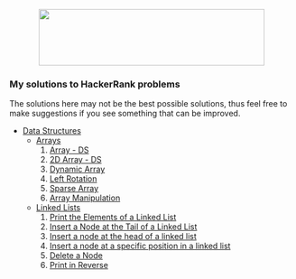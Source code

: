 <p align="center">
  <img width=400" height="100" src="https://blog.hackerrank.com/wp-content/uploads/2017/10/logo_HRwordmark2700x670_2-1.png">
</p>

### My solutions to HackerRank problems

The solutions here may not be the best possible solutions, thus feel free to make suggestions if you see something that can be improved. 

* [Data Structures](https://github.com/xDuraid/HackerRank/tree/main/Data%20Structures)
  * [Arrays](https://github.com/xDuraid/HackerRank/tree/main/Data%20Structures/Arrays)
    1. [Array - DS](https://github.com/xDuraid/HackerRank/blob/main/Data%20Structures/Arrays/Arrays%20-%20DS.cpp)
    2. [2D Array - DS](https://github.com/xDuraid/HackerRank/blob/main/Data%20Structures/Arrays/2D%20Array%20-%20DS.cpp)
    3. [Dynamic Array](https://github.com/xDuraid/HackerRank/blob/main/Data%20Structures/Arrays/Dynamic%20Array.cpp)
    4. [Left Rotation](https://github.com/xDuraid/HackerRank/blob/main/Data%20Structures/Arrays/Left%20Rotation.cpp)
    5. [Sparse Array](https://github.com/xDuraid/HackerRank/blob/main/Data%20Structures/Arrays/Sparse%20Array.cpp)
    6. [Array Manipulation](https://github.com/xDuraid/HackerRank/blob/main/Data%20Structures/Arrays/Array%20Manipulation.cpp)
  * [Linked Lists](https://github.com/xDuraid/HackerRank/tree/main/Data%20Structures/Linked%20Lists)
    1. [Print the Elements of a Linked List](https://github.com/xDuraid/HackerRank/blob/main/Data%20Structures/Linked%20Lists/Print%20the%20Elements%20of%20a%20Linked%20List.cpp)
    2. [Insert a Node at the Tail of a Linked List](https://github.com/xDuraid/HackerRank/blob/main/Data%20Structures/Linked%20Lists/Insert%20a%20Node%20at%20the%20Tail%20of%20a%20Linked%20List.cpp)
    3. [Insert a node at the head of a linked list](https://github.com/xDuraid/HackerRank/blob/main/Data%20Structures/Linked%20Lists/Insert%20a%20node%20at%20the%20head%20of%20a%20linked%20list.cpp)
    4. [Insert a node at a specific position in a linked list](https://github.com/xDuraid/HackerRank/blob/main/Data%20Structures/Linked%20Lists/Insert%20a%20node%20at%20a%20specific%20position%20in%20a%20linked%20list.cpp)
    5. [Delete a Node](https://github.com/xDuraid/HackerRank/blob/main/Data%20Structures/Linked%20Lists/Delete%20a%20Node.cpp)
    6. [Print in Reverse](https://github.com/xDuraid/HackerRank/blob/main/Data%20Structures/Linked%20Lists/Print%20in%20Reverse.cpp)
    
